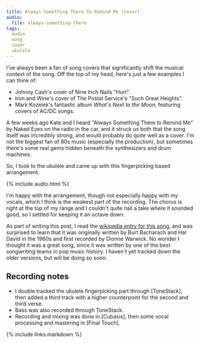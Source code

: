 ```yaml
---
title: Always Something There To Remind Me (cover)
audio:
  file: always-something-there
tags:
  audio
  song
  cover
  ukulele
---
```

I've always been a fan of song covers that significantly shift the musical context of the song. Off the top of my head, here's just a few examples I can think of:

* Johnny Cash's cover of Nine Inch Nails "Hurt".
* Iron and Wine's cover of The Postal Service's "Such Great Heights".
* Mark Kozelek's fantastic album *What's Next to the Moon*, featuring covers of AC/DC songs.

A few weeks ago Kate and I heard "Always Something There to Remind Me" by Naked Eyes on the radio in the car, and it struck us both that the song itself was incredibly strong, and would probably do quite well as a cover. I'm not the biggest fan of 80s music (especially the production), but sometimes there's some real gems hidden beneath the synthesizers and drum machines.

So, I took to the ukulele and came up with this fingerpicking based arrangement. 

{% include audio.html %}

I'm happy with the arrangement, though not especially happy with my vocals, which I think is the weakest part of the recording. The chorus is right at the top of my range and I couldn't quite nail a take where it sounded good, so I settled for keeping it an octave down.

As part of writing this post, I read the [wikipedia entry for this song][wikipedia], and was surprised to learn that it was originally written by Burt Bacharach and Hal David in the 1960s and first recorded by Dionne Warwick. No wonder I thought it was a great song, since it was written by one of the best songwriting teams in pop music history. I haven't yet tracked down the older versions, but will be doing so soon.

## Recording notes

* I double tracked the ukulele fingerpicking part through [ToneStack], then added a third track with a higher counterpoint for the second and third verse.
* Bass was also recorded through ToneStack.
* Recording and mixing was done in [Cubasis], then some vocal processing and mastering in [Final Touch].

[wikipedia]: http://en.wikipedia.org/wiki/(There's)_Always_Something_There_to_Remind_Me
{% include links.markdown %}